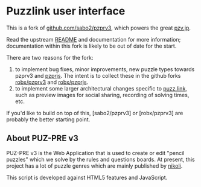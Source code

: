 # Puzzlink user interface

This is a fork of [github.com/sabo2/pzprv3](https://github.com/sabo2/pzprv3),
which powers the great [pzv.jp](http://pzv.jp).

Read the upstream [README](https://github.com/sabo2/pzprv3/README.md) and
documentation for more information; documentation within this fork is
likely to be out of date for the start.

There are two reasons for the fork:

1. to implement bug fixes, minor improvements, new puzzle types towards
   pzprv3 and [pzprjs](https://github.com/sabo2/pzprjs). The intent
   is to collect these in the github forks
   [robx/pzprv3](https://github.com/robx/pzprv3) and
   [robx/pzprjs](https://github.com/robx/pzprjs).
2. to implement some larger architectural changes specific to
   [puzz.link](https://puzz.link), such as preview images for social
   sharing, recording of solving times, etc.

If you'd like to build on top of this, [sabo2/pzprv3] or [robx/pzprv3]
are probably the better starting point.


## About PUZ-PRE v3

PUZ-PRE v3 is the Web Application that is used to create or edit "pencil puzzles"
which we solve by the rules and questions boards.
At present, this project has a lot of puzzle genres which are mainly published by [nikoli][].

This script is developed against HTML5 features and JavaScript.

[nikoli]: http://nikoli.co.jp/

